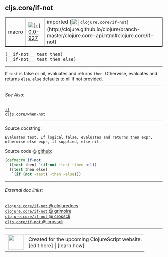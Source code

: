## cljs.core/if-not



 <table border="1">
<tr>
<td>macro</td>
<td><a href="https://github.com/cljsinfo/cljs-api-docs/tree/0.0-927"><img valign="middle" alt="[+] 0.0-927" title="Added in 0.0-927" src="https://img.shields.io/badge/+-0.0--927-lightgrey.svg"></a> </td>
<td>
imported [<img height="24px" valign="middle" src="http://i.imgur.com/1GjPKvB.png"> <samp>clojure.core/if-not</samp>](http://clojure.github.io/clojure/branch-master/clojure.core-api.html#clojure.core/if-not)
</td>
</tr>
</table>


 <samp>
(__if-not__ test then)<br>
</samp>
 <samp>
(__if-not__ test then else)<br>
</samp>

---

If `test` is false or nil, evaluates and returns `then`. Otherwise, evaluates
and returns `else`. `else` defaults to nil if not provided.



---


###### See Also:

[`if`](../special/if.md)<br>
[`cljs.core/when-not`](../cljs.core/when-not.md)<br>

---


Source docstring:

```
Evaluates test. If logical false, evaluates and returns then expr, 
otherwise else expr, if supplied, else nil.
```


Source code @ [github](https://github.com/clojure/clojure/blob/clojure-1.7.0-beta2/src/clj/clojure/core.clj#L730-L736):

```clj
(defmacro if-not
  ([test then] `(if-not ~test ~then nil))
  ([test then else]
   `(if (not ~test) ~then ~else)))
```

<!--
Repo - tag - source tree - lines:

 <pre>
clojure @ clojure-1.7.0-beta2
└── src
    └── clj
        └── clojure
            └── <ins>[core.clj:730-736](https://github.com/clojure/clojure/blob/clojure-1.7.0-beta2/src/clj/clojure/core.clj#L730-L736)</ins>
</pre>

-->

---



###### External doc links:

[`clojure.core/if-not` @ clojuredocs](http://clojuredocs.org/clojure.core/if-not)<br>
[`clojure.core/if-not` @ grimoire](http://conj.io/store/v1/org.clojure/clojure/1.7.0-beta3/clj/clojure.core/if-not/)<br>
[`clojure.core/if-not` @ crossclj](http://crossclj.info/fun/clojure.core/if-not.html)<br>
[`cljs.core/if-not` @ crossclj](http://crossclj.info/fun/cljs.core/if-not.html)<br>

---

 <table>
<tr><td>
<img valign="middle" align="right" width="48px" src="http://i.imgur.com/Hi20huC.png">
</td><td>
Created for the upcoming ClojureScript website.<br>
[edit here] | [learn how]
</td></tr></table>

[edit here]:https://github.com/cljsinfo/cljs-api-docs/blob/master/cljsdoc/cljs.core/if-not.cljsdoc
[learn how]:https://github.com/cljsinfo/cljs-api-docs/wiki/cljsdoc-files

<!--

This information was too distracting to show to readers, but I'll leave it
commented here since it is helpful to:

- pretty-print the data used to generate this document
- and show how to retrieve that data



The API data for this symbol:

```clj
{:description "If `test` is false or nil, evaluates and returns `then`. Otherwise, evaluates\nand returns `else`. `else` defaults to nil if not provided.",
 :ns "cljs.core",
 :name "if-not",
 :signature ["[test then]" "[test then else]"],
 :history [["+" "0.0-927"]],
 :type "macro",
 :related ["special/if" "cljs.core/when-not"],
 :full-name-encode "cljs.core/if-not",
 :source {:code "(defmacro if-not\n  ([test then] `(if-not ~test ~then nil))\n  ([test then else]\n   `(if (not ~test) ~then ~else)))",
          :title "Source code",
          :repo "clojure",
          :tag "clojure-1.7.0-beta2",
          :filename "src/clj/clojure/core.clj",
          :lines [730 736]},
 :full-name "cljs.core/if-not",
 :clj-symbol "clojure.core/if-not",
 :docstring "Evaluates test. If logical false, evaluates and returns then expr, \notherwise else expr, if supplied, else nil."}

```

Retrieve the API data for this symbol:

```clj
;; from Clojure REPL
(require '[clojure.edn :as edn])
(-> (slurp "https://raw.githubusercontent.com/cljsinfo/cljs-api-docs/catalog/cljs-api.edn")
    (edn/read-string)
    (get-in [:symbols "cljs.core/if-not"]))
```

-->
